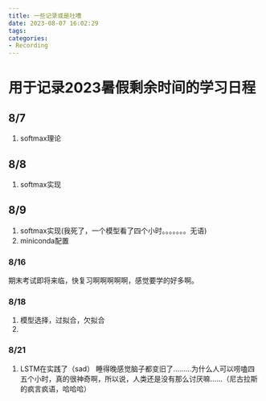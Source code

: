 ```yaml
---
title: 一些记录或是吐嘈
date: 2023-08-07 16:02:29
tags:
categories:
- Recording
---
```






# 用于记录2023暑假剩余时间的学习日程

<!--more-->

## 8/7

1. softmax理论



## 8/8

1. softmax实现

## 8/9

1. softmax实现(我死了，一个模型看了四个小时。。。。。。。无语)
2. miniconda配置

### 8/16
期末考试即将来临，快复习啊啊啊啊啊，感觉要学的好多啊。

### 8/18
1. 模型选择，过拟合，欠拟合
2. 

### 8/21
1. LSTM在实践了（sad）
睡得晚感觉脑子都变旧了………为什么人可以唠嗑四五个小时，真的很神奇啊，所以说，人类还是没有那么讨厌嘛……（尼古拉斯的疯言疯语，哈哈哈）

